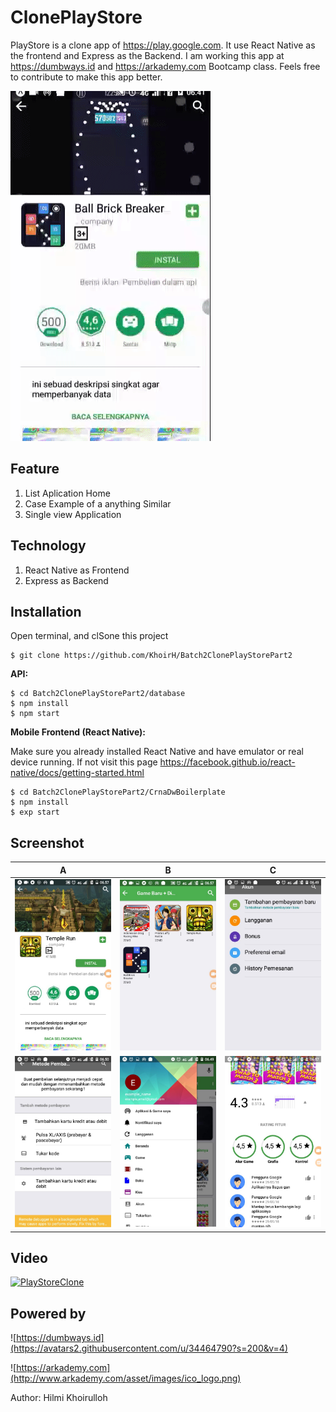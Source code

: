 # ClonePlayStore

PlayStore is a clone app of https://play.google.com. It use React Native as the frontend and Express as the Backend. I am working this app at https://dumbways.id and https://arkademy.com Bootcamp class. Feels free to contribute to make this app better.

![gif](https://github.com/KhoirH/Batch2ClonePlayStorePart2/blob/master/ezgif-5-071a415769.gif)

## Feature

1. List Aplication Home
2. Case Example of a anything Similar
3. Single view Application

## Technology

1. React Native as Frontend
2. Express as Backend

## Installation 

Open terminal, and clSone this project

```
$ git clone https://github.com/KhoirH/Batch2ClonePlayStorePart2
```

**API:**

```
$ cd Batch2ClonePlayStorePart2/database
$ npm install 
$ npm start
```

**Mobile Frontend (React Native):**

Make sure you already installed React Native and have emulator or real device running. If not visit this page https://facebook.github.io/react-native/docs/getting-started.html
```
$ cd Batch2ClonePlayStorePart2/CrnaDwBoilerplate
$ npm install
$ exp start
```

## Screenshot

A              |B              |C              
---------------|---------------|---------------
![dstImage](https://github.com/KhoirH/Batch2ClonePlayStorePart2/blob/master/screenshot/088ae390-516c-4b0c-be1b-be00041d2c7d.jpg)|![dstImage](https://github.com/KhoirH/Batch2ClonePlayStorePart2/blob/master/screenshot/25429257-c070-4613-a00c-d05046473887.jpg)|![dstImage](https://github.com/KhoirH/Batch2ClonePlayStorePart2/blob/master/screenshot/4cd42419-2b5e-44e5-ba1e-e36477572afd.jpg)|
![dstImage](https://github.com/KhoirH/Batch2ClonePlayStorePart2/blob/master/screenshot/78effce6-9ca6-4f48-a6df-e8290564951f.jpg)|![dstImage](https://github.com/KhoirH/Batch2ClonePlayStorePart2/blob/master/screenshot/a5d59ae6-5b50-4d24-ae9a-3f162544bf54.jpg)|![dstImage](https://github.com/KhoirH/Batch2ClonePlayStorePart2/blob/master/screenshot/eb6eb8ae-e2f3-4d4e-ade1-5af7fa091f42.jpg)|![dstImage](https://github.com/KhoirH/Batch2ClonePlayStorePart2/blob/master/screenshot/ebffc782-7365-490c-82ed-e01bf1a6e2b1.jpg)


## Video
[![PlayStoreClone](https://static.unosantafe.com.ar/adjuntos/204/imagenes/008/000/0008000498.png)](https://www.youtube.com/watch?v=Rcaig3xFAEo&feature=youtu.be)

## Powered by

![https://dumbways.id](https://avatars2.githubusercontent.com/u/34464790?s=200&v=4)

![https://arkademy.com](http://www.arkademy.com/asset/images/ico_logo.png)

Author: Hilmi Khoirulloh
